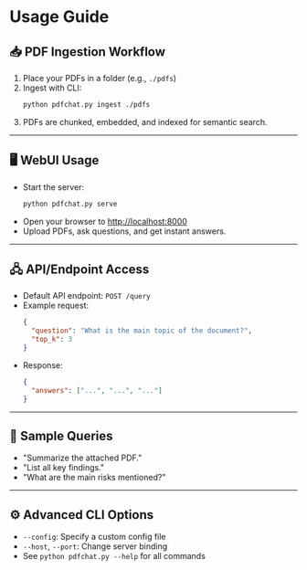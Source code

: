 # Usage Guide

## 📥 PDF Ingestion Workflow
1. Place your PDFs in a folder (e.g., `./pdfs`)
2. Ingest with CLI:
   ```sh
   python pdfchat.py ingest ./pdfs
   ```
3. PDFs are chunked, embedded, and indexed for semantic search.

---

## 🖥️ WebUI Usage
- Start the server:
  ```sh
  python pdfchat.py serve
  ```
- Open your browser to [http://localhost:8000](http://localhost:8000)
- Upload PDFs, ask questions, and get instant answers.

---

## 🖧 API/Endpoint Access
- Default API endpoint: `POST /query`
- Example request:
  ```json
  {
    "question": "What is the main topic of the document?",
    "top_k": 3
  }
  ```
- Response:
  ```json
  {
    "answers": ["...", "...", "..."]
  }
  ```

---

## 📝 Sample Queries
- "Summarize the attached PDF."
- "List all key findings."
- "What are the main risks mentioned?"

---

## ⚙️ Advanced CLI Options
- `--config`: Specify a custom config file
- `--host`, `--port`: Change server binding
- See `python pdfchat.py --help` for all commands 